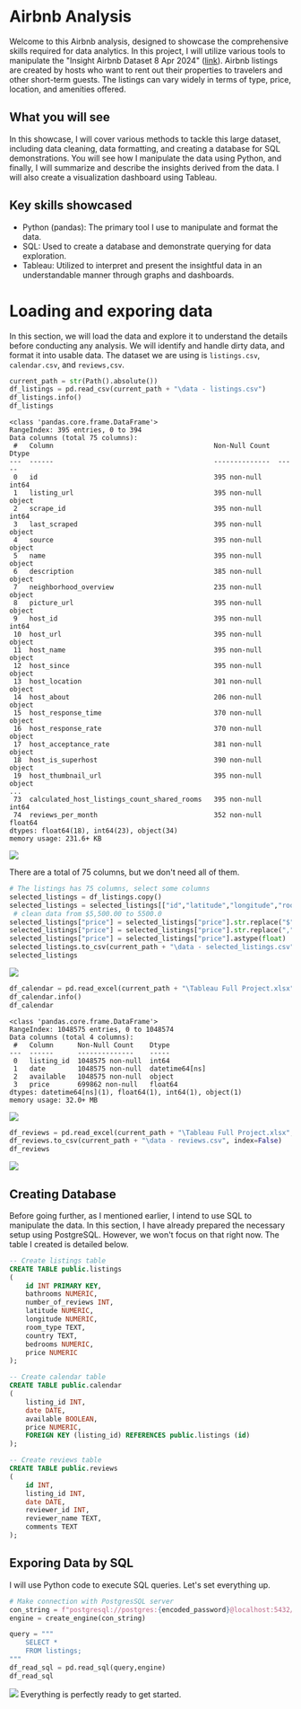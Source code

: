 # Airbnb Analysis
Welcome to this Airbnb analysis, designed to showcase the comprehensive skills required for data analytics. In this project, I will utilize various tools to manipulate the "Insight Airbnb Dataset 8 Apr 2024" ([link](https://insideairbnb.com/get-the-data/)). Airbnb listings are created by hosts who want to rent out their properties to travelers and other short-term guests. The listings can vary widely in terms of type, price, location, and amenities offered.

## What you will see
In this showcase, I will cover various methods to tackle this large dataset, including data cleaning, data formatting, and creating a database for SQL demonstrations. You will see how I manipulate the data using Python, and finally, I will summarize and describe the insights derived from the data. I will also create a visualization dashboard using Tableau.

## Key skills showcased
 - Python (pandas): The primary tool I use to manipulate and format the data.
 - SQL: Used to create a database and demonstrate querying for data exploration.
 - Tableau: Utilized to interpret and present the insightful data in an understandable manner through graphs and dashboards.

# Loading and exporing data
In this section, we will load the data and explore it to understand the details before conducting any analysis. We will identify and handle dirty data, and format it into usable data. The dataset we are using is `listings.csv`, `calendar.csv`, and `reviews,csv`.

```python
current_path = str(Path().absolute())
df_listings = pd.read_csv(current_path + "\data - listings.csv")
df_listings.info()
df_listings
```

```
<class 'pandas.core.frame.DataFrame'>
RangeIndex: 395 entries, 0 to 394
Data columns (total 75 columns):
 #   Column                                        Non-Null Count  Dtype  
---  ------                                        --------------  -----  
 0   id                                            395 non-null    int64  
 1   listing_url                                   395 non-null    object 
 2   scrape_id                                     395 non-null    int64  
 3   last_scraped                                  395 non-null    object 
 4   source                                        395 non-null    object 
 5   name                                          395 non-null    object 
 6   description                                   385 non-null    object 
 7   neighborhood_overview                         235 non-null    object 
 8   picture_url                                   395 non-null    object 
 9   host_id                                       395 non-null    int64  
 10  host_url                                      395 non-null    object 
 11  host_name                                     395 non-null    object 
 12  host_since                                    395 non-null    object 
 13  host_location                                 301 non-null    object 
 14  host_about                                    206 non-null    object 
 15  host_response_time                            370 non-null    object 
 16  host_response_rate                            370 non-null    object 
 17  host_acceptance_rate                          381 non-null    object 
 18  host_is_superhost                             390 non-null    object 
 19  host_thumbnail_url                            395 non-null    object 
...
 73  calculated_host_listings_count_shared_rooms   395 non-null    int64  
 74  reviews_per_month                             352 non-null    float64
dtypes: float64(18), int64(23), object(34)
memory usage: 231.6+ KB
```
<img src="https://raw.githubusercontent.com/cwnstae/cwnstae.github.io/main/assets/Pic-Listings-1-2.png">

There are a total of 75 columns, but we don't need all of them.

```python
# The listings has 75 columns, select some columns
selected_listings = df_listings.copy()
selected_listings = selected_listings[["id","latitude","longitude","room_type","bathrooms","bedrooms","number_of_reviews","price"]]
 # clean data from $5,500.00 to 5500.0
selected_listings["price"] = selected_listings["price"].str.replace("$","")
selected_listings["price"] = selected_listings["price"].str.replace(",","")
selected_listings["price"] = selected_listings["price"].astype(float)
selected_listings.to_csv(current_path + "\data - selected_listings.csv",index=False) # Export to csv for creating SQL database
selected_listings
```
<img src="https://raw.githubusercontent.com/cwnstae/cwnstae.github.io/main/assets/Pic-Listings-2-1.png">

```python
df_calendar = pd.read_excel(current_path + "\Tableau Full Project.xlsx",sheet_name="Calendar")
df_calendar.info()
df_calendar
```

```
<class 'pandas.core.frame.DataFrame'>
RangeIndex: 1048575 entries, 0 to 1048574
Data columns (total 4 columns):
 #   Column      Non-Null Count    Dtype         
---  ------      --------------    -----         
 0   listing_id  1048575 non-null  int64         
 1   date        1048575 non-null  datetime64[ns]
 2   available   1048575 non-null  object        
 3   price       699862 non-null   float64       
dtypes: datetime64[ns](1), float64(1), int64(1), object(1)
memory usage: 32.0+ MB
```
<img src="https://raw.githubusercontent.com/cwnstae/cwnstae.github.io/main/assets/Pic-Calendar-1.png">

```python
df_reviews = pd.read_excel(current_path + "\Tableau Full Project.xlsx",sheet_name="Reviews")
df_reviews.to_csv(current_path + "\data - reviews.csv", index=False)
df_reviews
```
<img src="https://raw.githubusercontent.com/cwnstae/cwnstae.github.io/main/assets/Pic-Reviews-1.png">

## Creating Database
Before going further, as I mentioned earlier, I intend to use SQL to manipulate the data. In this section, I have already prepared the necessary setup using PostgreSQL. However, we won't focus on that right now. The table I created is detailed below.
```sql
-- Create listings table
CREATE TABLE public.listings
(
    id INT PRIMARY KEY,
    bathrooms NUMERIC,
    number_of_reviews INT,
    latitude NUMERIC,
    longitude NUMERIC,
    room_type TEXT,
    country TEXT,
    bedrooms NUMERIC,
    price NUMERIC
);

-- Create calendar table
CREATE TABLE public.calendar
(
    listing_id INT,
    date DATE,
    available BOOLEAN,
    price NUMERIC,
    FOREIGN KEY (listing_id) REFERENCES public.listings (id)
);

-- Create reviews table
CREATE TABLE public.reviews
(
    id INT,
    listing_id INT,
    date DATE,
    reviewer_id INT,
    reviewer_name TEXT,
    comments TEXT
);
```
## Exporing Data by SQL
I will use Python code to execute SQL queries. Let's set everything up.
```python
# Make connection with PostgresSQL server
con_string = f"postgresql://postgres:{encoded_password}@localhost:5432/Airbnb"
engine = create_engine(con_string)
```

```python
query = """
    SELECT *
    FROM listings;
"""
df_read_sql = pd.read_sql(query,engine)
df_read_sql
```
<img src="https://raw.githubusercontent.com/cwnstae/cwnstae.github.io/main/assets/Pic-SQL-1.png">
Everything is perfectly ready to get started.

